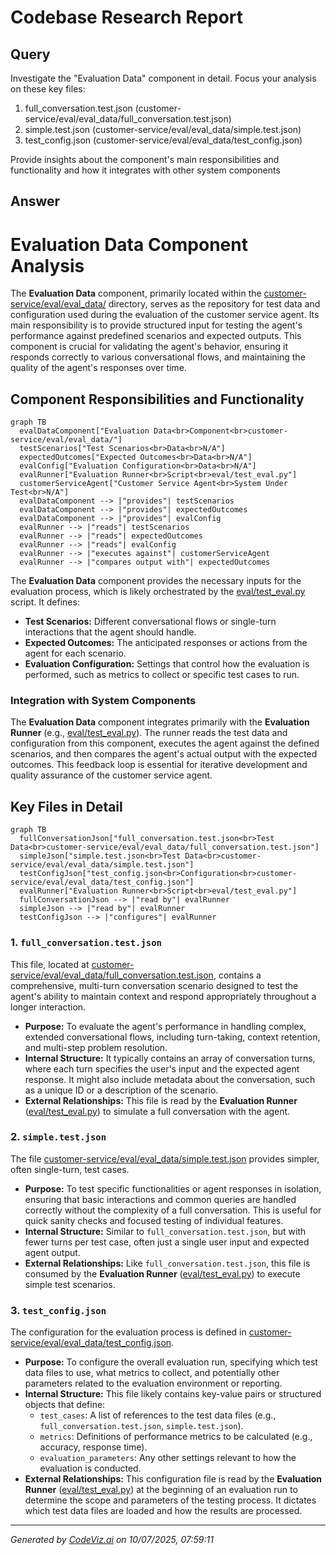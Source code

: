 # Codebase Research Report

## Query
Investigate the "Evaluation Data" component in detail. Focus your analysis on these key files:
1. full_conversation.test.json (customer-service/eval/eval_data/full_conversation.test.json)
2. simple.test.json (customer-service/eval/eval_data/simple.test.json)
3. test_config.json (customer-service/eval/eval_data/test_config.json)

Provide insights about the component's main responsibilities and functionality and how it integrates with other system components

## Answer
# Evaluation Data Component Analysis

The **Evaluation Data** component, primarily located within the [customer-service/eval/eval_data/](customer-service/eval/eval_data/) directory, serves as the repository for test data and configuration used during the evaluation of the customer service agent. Its main responsibility is to provide structured input for testing the agent's performance against predefined scenarios and expected outputs. This component is crucial for validating the agent's behavior, ensuring it responds correctly to various conversational flows, and maintaining the quality of the agent's responses over time.

## Component Responsibilities and Functionality

```mermaid
graph TB
  evalDataComponent["Evaluation Data<br>Component<br>customer-service/eval/eval_data/"]
  testScenarios["Test Scenarios<br>Data<br>N/A"]
  expectedOutcomes["Expected Outcomes<br>Data<br>N/A"]
  evalConfig["Evaluation Configuration<br>Data<br>N/A"]
  evalRunner["Evaluation Runner<br>Script<br>eval/test_eval.py"]
  customerServiceAgent["Customer Service Agent<br>System Under Test<br>N/A"]
  evalDataComponent --> |"provides"| testScenarios
  evalDataComponent --> |"provides"| expectedOutcomes
  evalDataComponent --> |"provides"| evalConfig
  evalRunner --> |"reads"| testScenarios
  evalRunner --> |"reads"| expectedOutcomes
  evalRunner --> |"reads"| evalConfig
  evalRunner --> |"executes against"| customerServiceAgent
  evalRunner --> |"compares output with"| expectedOutcomes
```


The **Evaluation Data** component provides the necessary inputs for the evaluation process, which is likely orchestrated by the [eval/test_eval.py](eval/test_eval.py) script. It defines:
*   **Test Scenarios:** Different conversational flows or single-turn interactions that the agent should handle.
*   **Expected Outcomes:** The anticipated responses or actions from the agent for each scenario.
*   **Evaluation Configuration:** Settings that control how the evaluation is performed, such as metrics to collect or specific test cases to run.

### Integration with System Components

The **Evaluation Data** component integrates primarily with the **Evaluation Runner** (e.g., [eval/test_eval.py](eval/test_eval.py)). The runner reads the test data and configuration from this component, executes the agent against the defined scenarios, and then compares the agent's actual output with the expected outcomes. This feedback loop is essential for iterative development and quality assurance of the customer service agent.

## Key Files in Detail

```mermaid
graph TB
  fullConversationJson["full_conversation.test.json<br>Test Data<br>customer-service/eval/eval_data/full_conversation.test.json"]
  simpleJson["simple.test.json<br>Test Data<br>customer-service/eval/eval_data/simple.test.json"]
  testConfigJson["test_config.json<br>Configuration<br>customer-service/eval/eval_data/test_config.json"]
  evalRunner["Evaluation Runner<br>Script<br>eval/test_eval.py"]
  fullConversationJson --> |"read by"| evalRunner
  simpleJson --> |"read by"| evalRunner
  testConfigJson --> |"configures"| evalRunner
```


### 1. `full_conversation.test.json`

This file, located at [customer-service/eval/eval_data/full_conversation.test.json](customer-service/eval/eval_data/full_conversation.test.json), contains a comprehensive, multi-turn conversation scenario designed to test the agent's ability to maintain context and respond appropriately throughout a longer interaction.

*   **Purpose:** To evaluate the agent's performance in handling complex, extended conversational flows, including turn-taking, context retention, and multi-step problem resolution.
*   **Internal Structure:** It typically contains an array of conversation turns, where each turn specifies the user's input and the expected agent response. It might also include metadata about the conversation, such as a unique ID or a description of the scenario.
*   **External Relationships:** This file is read by the **Evaluation Runner** ([eval/test_eval.py](eval/test_eval.py)) to simulate a full conversation with the agent.

### 2. `simple.test.json`

The file [customer-service/eval/eval_data/simple.test.json](customer-service/eval/eval_data/simple.test.json) provides simpler, often single-turn, test cases.

*   **Purpose:** To test specific functionalities or agent responses in isolation, ensuring that basic interactions and common queries are handled correctly without the complexity of a full conversation. This is useful for quick sanity checks and focused testing of individual features.
*   **Internal Structure:** Similar to `full_conversation.test.json`, but with fewer turns per test case, often just a single user input and expected agent output.
*   **External Relationships:** Like `full_conversation.test.json`, this file is consumed by the **Evaluation Runner** ([eval/test_eval.py](eval/test_eval.py)) to execute simple test scenarios.

### 3. `test_config.json`

The configuration for the evaluation process is defined in [customer-service/eval/eval_data/test_config.json](customer-service/eval/eval_data/test_config.json).

*   **Purpose:** To configure the overall evaluation run, specifying which test data files to use, what metrics to collect, and potentially other parameters related to the evaluation environment or reporting.
*   **Internal Structure:** This file likely contains key-value pairs or structured objects that define:
    *   `test_cases`: A list of references to the test data files (e.g., `full_conversation.test.json`, `simple.test.json`).
    *   `metrics`: Definitions of performance metrics to be calculated (e.g., accuracy, response time).
    *   `evaluation_parameters`: Any other settings relevant to how the evaluation is conducted.
*   **External Relationships:** This configuration file is read by the **Evaluation Runner** ([eval/test_eval.py](eval/test_eval.py)) at the beginning of an evaluation run to determine the scope and parameters of the testing process. It dictates which test data files are loaded and how the results are processed.

---
*Generated by [CodeViz.ai](https://codeviz.ai) on 10/07/2025, 07:59:11*
